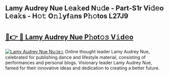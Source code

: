 ## Lamy Audrey Nue L𝚎a𝚔ed N𝚞𝚍e - Part-S1r Vi𝚍𝚎o L𝚎a𝚔s - H𝚘𝚝 O𝚗𝚕yf𝚊ns P𝚑𝚘tos L27J9

# <h2><a href="http://kf2ro4.oniu.top/?m=Lamy+Audrey+Nue">🔗👉 🔴 Lamy Audrey Nue P𝚑ot𝚘𝚜 V𝚒d𝚎o</a></h2>

[![Lamy Audrey Nue Nu𝚍e𝚜](https://i.imgur.com/0qMVB7G.gif)](http://kf2ro4.oniu.top/?m=Lamy+Audrey+Nue)
Online thought leader Lamy Audrey Nue, celebrated for publishing dance and lifestyle material, consisting of performances and personal blogs. Visionary leader Lamy Audrey Nue, famed for their innovative ideas and dedication to creating a better future.  
